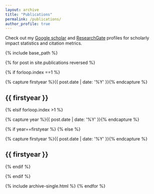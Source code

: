 ```yaml
---
layout: archive
title: "Publications"
permalink: /publications/
author_profile: true
---
```


Check out my <a href="https://scholar.google.com/citations?user=X5SMt_8AAAAJ">Google scholar</a> and <a href="https://www.researchgate.net/profile/Phil_Bouchet">ResearchGate</a> profiles for scholarly impact statistics and citation metrics.

{% include base_path %}

{% for post in site.publications reversed %}


{% if forloop.index ==1 %}


  {% capture firstyear %}{{ post.date | date: '%Y' }}{% endcapture %}
  <h2 id="{{ firstyear | slugify }}" class="archive__subtitle">{{ firstyear }}</h2>

{% elsif forloop.index >1 %}

  {% capture year %}{{ post.date | date: '%Y' }}{% endcapture %}

  {% if year==firstyear %}
  {% else %}

  {% capture firstyear %}{{ post.date | date: '%Y' }}{% endcapture %}
  <h2 id="{{ firstyear | slugify }}" class="archive__subtitle">{{ firstyear }}</h2>
  {% endif %}

{% endif %}


  {% include archive-single.html %}
{% endfor %}
